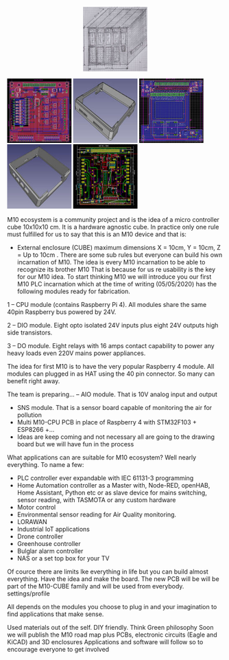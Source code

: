 <p align="center"><img width="150" height="150" src="m10_artistic.jpg">
  
<img width="150" height="150" src="m10_digital_in_out.jpg"> <img width="150" height="150" src="m10_io_box.jpg">  <img width="150" height="150" src="m10_cpu_motherboard.jpg"> <img width="150" height="150" src="m10_cpu_box.jpg"> <img width="150" height="150" src="m10_relay.jpg">

M10 ecosystem is a community project and is the idea of a micro controller cube 10x10x10 cm. It is a hardware agnostic cube.
In practice only one rule must fulfilled for us to say that this is an M10 device and that is:

- External enclosure (CUBE) maximum dimensions X = 10cm, Y = 10cm, Z = Up to 10cm .
There are some sub rules but everyone can build his own incarnation of M10. The idea is every M10 incarnation to be able to recognize its brother M10
That is because for us re usability is the key for our M10 idea.
To start thinking M10 we will introduce you our first M10 PLC incarnation which at the time of writing (05/05/2020)
has the following modules ready for fabrication. 

1 – CPU module (contains Raspberry Pi 4). All modules share the same 40pin Raspberry bus powered by 24V.

2 – DIO module. Eight opto isolated 24V inputs plus eight 24V outputs high side transistors.

3 – DO module. Eight relays with 16 amps contact capability to power any heavy loads even 220V mains power appliances.

The idea for first M10 is to have the very popular Raspberry 4 module. All modules can plugged in as HAT using the 40 pin connector. So many can benefit right away.

The team is preparing...
– AIO module.  That is 10V analog input and output
- SNS module. That is a sensor board capable of monitoring the air for pollution
- Multi M10-CPU PCB in place of Raspberry 4 with STM32F103 + ESP8266 +...
- Ideas are keep coming and not necessary all are going to the drawing board but we will have fun in the process

What applications can are suitable for M10 ecosystem? Well nearly everything. To name a few:
- PLC controller ever expandable with IEC 61131-3 programming
- Home Automation controller as a Master with, Node-RED, openHAB, Home Assistant, Python etc or as slave device for mains switching, sensor reading, with TASMOTA or any custom hardware
- Motor control
- Environmental sensor reading for Air Quality monitoring.
- LORAWAN
- Industrial IoT applications
- Drone controller
- Greenhouse controller
- Bulglar alarm controller
- NAS or a set top box for your TV

Of cource there are limits lke everything in life but you can build almost everything. Have the idea and make the board. The new PCB will be will be part of the M10-CUBE family and will be used from everybody.
settings/profile

All depends on the modules you choose to plug in and your imagination to find applications that make sense.

Used materials out of the self. DIY friendly. Think Green philosophy
Soon we will publish the M10 road map plus PCBs, electronic circuits (Eagle and KiCAD) and 3D enclosures
Applications and software will follow so to encourage everyone to get involved
